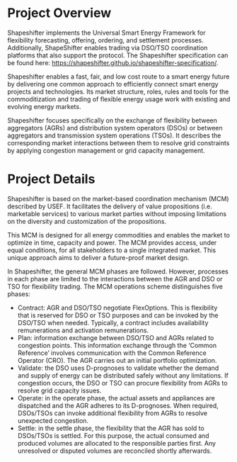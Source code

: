 # Project Overview
Shapeshifter implements the Universal Smart Energy Framework for flexibility forecasting, offering, ordering, and settlement processes. Additionally, ShapeShifter enables trading via DSO/TSO coordination platforms that also support the protocol.
The Shapeshifter specification can be found here: https://shapeshifter.github.io/shapeshifter-specification/.

Shapeshifter enables a fast, fair, and low cost route to a smart energy future by delivering one common approach to efficiently connect smart energy projects and technologies. Its market structure, roles, rules and tools for the commoditization and trading of flexible energy usage work with existing and evolving energy markets.

Shapeshifter focuses specifically on the exchange of flexibility between aggregators (AGRs) and distribution system operators (DSOs) or between aggregators and transmission system operations (TSOs). It describes the corresponding market interactions between them to resolve grid constraints by applying congestion management or grid capacity management.

# Project Details
Shapeshifter is based on the market-based coordination mechanism (MCM) described by USEF. It facilitates the delivery of value propositions (i.e. marketable services) to various market parties without imposing limitations on the diversity and customization of the propositions.

This MCM is designed for all energy commodities and enables the market to optimize in time, capacity and power. The MCM provides access, under equal conditions, for all stakeholders to a single integrated market. This unique approach aims to deliver a future-proof market design.

In Shapeshifter, the general MCM phases are followed. However, processes in each phase are limited to the interactions between the AGR and DSO or TSO for flexibility trading. The MCM operations scheme distinguishes five phases:

* Contract: AGR and DSO/TSO negotiate FlexOptions. This is flexibility that is reserved for DSO or TSO purposes and can be invoked by the DSO/TSO when needed. Typically, a contract includes availability remunerations and activation remunerations.
* Plan: information exchange between DSO/TSO and AGRs related to congestion points. This information exchange through the ‘Common Reference’ involves communication with the Common Reference Operator (CRO). The AGR carries out an initial portfolio optimization.
* Validate: the DSO uses D-prognoses to validate whether the demand and supply of energy can be distributed safely without any limitations. If congestion occurs, the DSO or TSO can procure flexibility from AGRs to resolve grid capacity issues.
* Operate: in the operate phase, the actual assets and appliances are dispatched and the AGR adheres to its D-prognoses. When required, DSOs/TSOs can invoke additional flexibility from AGRs to resolve unexpected congestion.
* Settle: in the settle phase, the flexibility that the AGR has sold to DSOs/TSOs is settled. For this purpose, the actual consumed and produced volumes are allocated to the responsible parties first. Any unresolved or disputed volumes are reconciled shortly afterwards.
